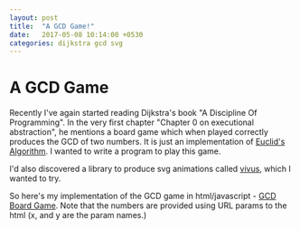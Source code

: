 ```yaml
---
layout: post
title:  "A GCD Game!"
date:   2017-05-08 10:14:00 +0530
categories: dijkstra gcd svg
---
```


# A GCD Game

Recently I've again started reading Dijkstra's book "A Discipline Of Programming". In the very first chapter "Chapter 0 on executional abstraction", he mentions a board game which when played correctly produces the GCD of two numbers. It is just an implementation of [Euclid's Algorithm]. I wanted to write a program to play this game.

I'd also discovered a library to produce svg animations called [vivus], which I wanted to try.

So here's my implementation of the GCD game in html/javascript - [GCD Board Game]. Note that the numbers are provided using URL params to the html (x, and y are the param names.)

[Euclid's Algorithm]: https://en.wikipedia.org/wiki/Euclidean_algorithm
[vivus]: http://maxwellito.github.io/vivus/
[GCD Board Game]: https://abhishekmishra.github.io/discipline-of-programming-dijkstra/chapter-0-gcd/gcd-game.html?x=27&y=15
